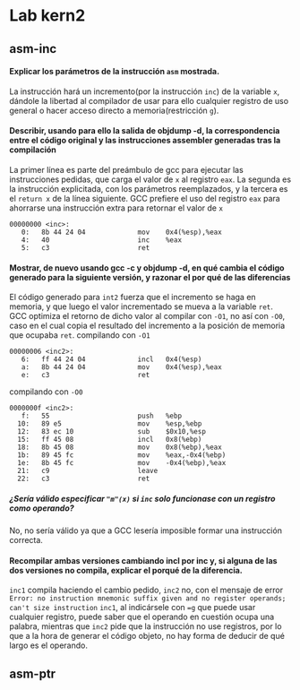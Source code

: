 
# Lab kern2

## asm-inc 

#### Explicar los parámetros de la instrucción `asm` mostrada.
La instrucción hará un incremento(por la instrucción `inc`) de la variable `x`, dándole la libertad al compilador de usar para ello cualquier registro de uso general o hacer acceso directo a memoria(restricción `g`).

#### Describir, usando para ello la salida de objdump -d, la correspondencia entre el código original y las instrucciones assembler generadas tras la compilación

La primer línea es parte del preámbulo de gcc para ejecutar las instrucciones pedidas, que carga el valor de `x` al registro `eax`.
La segunda es la instrucción explicitada, con los parámetros reemplazados, y la tercera es el `return x` de la línea siguiente. GCC prefiere el uso del registro `eax` para ahorrarse una instrucción extra para retornar el valor de `x`
```
00000000 <inc>:
   0:   8b 44 24 04             mov    0x4(%esp),%eax
   4:   40                      inc    %eax
   5:   c3                      ret
```

#### Mostrar, de nuevo usando gcc -c y objdump -d, en qué cambia el código generado para la siguiente versión, y razonar el por qué de las diferencias

El código generado para `int2` fuerza que el incremento se haga en memoria, y que luego el valor incrementado se mueva a la variable `ret`. GCC optimiza el retorno de dicho valor al compilar con `-O1`, no así con `-O0`, caso en el cual copia el resultado del incremento a la posición de memoria que ocupaba `ret`.
compilando con `-O1`
```
00000006 <inc2>:
   6:   ff 44 24 04             incl   0x4(%esp)
   a:   8b 44 24 04             mov    0x4(%esp),%eax
   e:   c3                      ret
```
compilando con `-O0`
```
0000000f <inc2>:
   f:   55                      push   %ebp
  10:   89 e5                   mov    %esp,%ebp
  12:   83 ec 10                sub    $0x10,%esp
  15:   ff 45 08                incl   0x8(%ebp)
  18:   8b 45 08                mov    0x8(%ebp),%eax
  1b:   89 45 fc                mov    %eax,-0x4(%ebp)
  1e:   8b 45 fc                mov    -0x4(%ebp),%eax
  21:   c9                      leave
  22:   c3                      ret
```

##### ¿Sería válido especificar `"m"(x)` si `inc` solo funcionase con un registro como operando?
No, no sería válido ya que a GCC lesería imposible formar una instrucción correcta.

#### Recompilar ambas versiones cambiando incl por inc y, si alguna de las dos versiones no compila, explicar el porqué de la diferencia.

`inc1` compila haciendo el cambio pedido, `inc2` no, con el mensaje de error `Error: no instruction mnemonic suffix given and no register operands; can't size instruction`
`inc1`, al indicársele con `=g` que puede usar cualquier registro, puede saber que el operando en cuestión ocupa una palabra, mientras que `inc2` pide que la instrucción no use registros, por lo que a la hora de generar el código objeto, no hay forma de deducir de qué largo es el operando.

## asm-ptr
